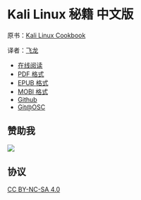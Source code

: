 # Kali Linux 秘籍 中文版

原书：[Kali Linux Cookbook](https://www.packtpub.com/networking-and-servers/kali-linux-cookbook)

译者：[飞龙](https://github.com/wizardforcel)

+ [在线阅读](https://www.gitbook.com/book/wizardforcel/kali-linux-cookbook/details)
+ [PDF 格式](https://www.gitbook.com/download/pdf/book/wizardforcel/kali-linux-cookbook)
+ [EPUB 格式](https://www.gitbook.com/download/epub/book/wizardforcel/kali-linux-cookbook)
+ [MOBI 格式](https://www.gitbook.com/download/mobi/book/wizardforcel/kali-linux-cookbook)
+ [Github](https://github.com/wizardforcel/kali-linux-cookbook-zh)
+ [Git@OSC](http://git.oschina.net/wizardforcel/kali-linux-cookbook-zh)

## 赞助我

![](img/qr_alipay.png)

## 协议

[CC BY-NC-SA 4.0](http://creativecommons.org/licenses/by-nc-sa/4.0/)
